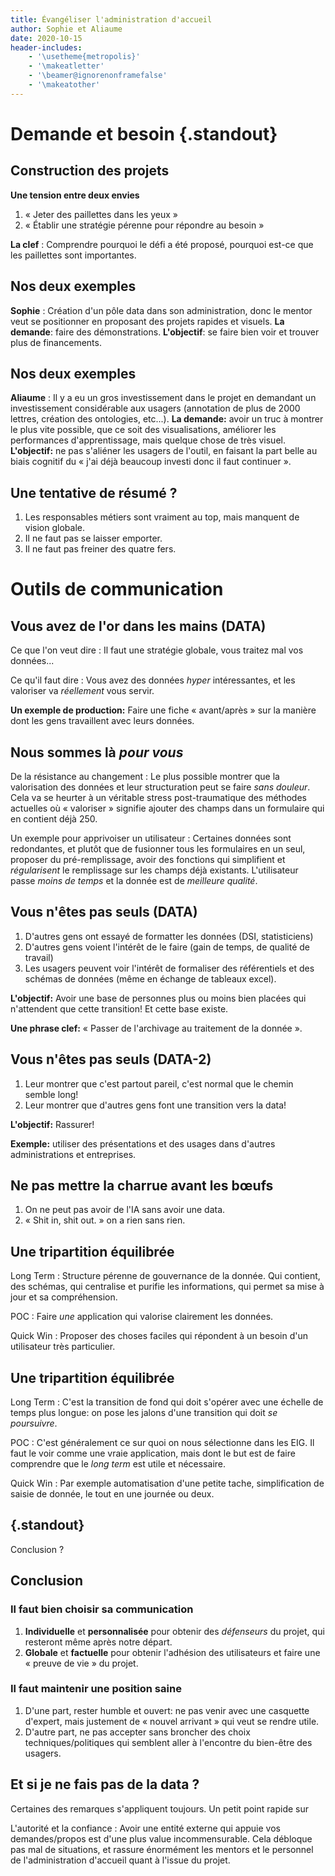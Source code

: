 ```yaml
---
title: Évangéliser l'administration d'accueil
author: Sophie et Aliaume
date: 2020-10-15
header-includes:
    - '\usetheme{metropolis}'
    - '\makeatletter'
    - '\beamer@ignorenonframefalse'
    - '\makeatother'
---
```


# Demande et besoin {.standout}

## Construction des projets

**Une tension entre deux envies**

1. « Jeter des paillettes dans les yeux »
2. « Établir une stratégie pérenne pour répondre au besoin »

**La clef**
: Comprendre pourquoi le défi a été proposé, pourquoi
  est-ce que les paillettes sont importantes.


## Nos deux exemples

**Sophie**
:   Création d'un pôle data
    dans son administration, donc le mentor
    veut se positionner en proposant des
    projets rapides et visuels. 
    **La demande**: faire des démonstrations.
    **L'objectif**: se faire bien voir et trouver
    plus de financements.


## Nos deux exemples 

**Aliaume**
:    Il y a eu un gros investissement dans
     le projet en demandant un investissement
     considérable aux usagers (annotation de plus de 2000
     lettres, création des ontologies, etc...).
     **La demande:** avoir un truc à montrer le plus
     vite possible, que ce soit des visualisations,
     améliorer les performances d'apprentissage,
     mais quelque chose de très visuel.
     **L'objectif:** ne pas s'aliéner les
     usagers de l'outil, en faisant la part
     belle au biais cognitif du « j'ai déjà beaucoup
     investi donc il faut continuer ».


## Une tentative de résumé ?

1. Les responsables métiers sont vraiment au top, mais manquent de vision globale.
2. Il ne faut pas se laisser emporter.
3. Il ne faut pas freiner des quatre fers.

# Outils de communication

## Vous avez de l'or dans les mains (DATA)

Ce que l'on veut dire
: Il faut une stratégie globale, vous traitez mal vos données...

Ce qu'il faut dire
: Vous avez des données _hyper_ intéressantes, et les valoriser va
  _réellement_ vous servir.

**Un exemple de production:** Faire une fiche « avant/après »
sur la manière dont les gens travaillent avec leurs données.

## Nous sommes là _pour vous_

De la résistance au changement
:  Le plus possible montrer que la valorisation des données
   et leur structuration peut se faire _sans douleur_.
   Cela va se heurter à un véritable stress post-traumatique
   des méthodes actuelles où « valoriser » signifie
   ajouter des champs dans un formulaire qui en contient déjà 250.

Un exemple pour apprivoiser un utilisateur
:  Certaines données sont redondantes, et plutôt que de fusionner
   tous les formulaires en un seul, proposer du pré-remplissage,
   avoir des fonctions qui simplifient et _régularisent_
   le remplissage sur les champs déjà existants. L'utilisateur
   passe _moins de temps_ et la donnée est de _meilleure qualité_.

## Vous n'êtes pas seuls (DATA)

1. D'autres gens ont essayé de formatter les données (DSI, statisticiens)
2. D'autres gens voient l'intérêt de le faire (gain de temps, de qualité de
travail)
3. Les usagers peuvent voir l'intérêt de formaliser des référentiels et des
schémas de données (même en échange de tableaux excel).

**L'objectif:** Avoir une base de personnes plus ou moins bien placées
qui n'attendent que cette transition! Et cette base existe.

**Une phrase clef:** « Passer de l'archivage au traitement de la donnée ».

## Vous n'êtes pas seuls (DATA-2)

1. Leur montrer que c'est partout pareil, c'est normal que le chemin semble long!
2. Leur montrer que d'autres gens font une transition vers la data!

**L'objectif:** Rassurer!

**Exemple:** utiliser des présentations et des usages dans d'autres
administrations et entreprises. 

## Ne pas mettre la charrue avant les bœufs

1. On ne peut pas avoir de l'IA sans avoir une data.
2. « Shit in, shit out. » on a rien sans rien.

## Une tripartition équilibrée

Long Term
:  Structure pérenne de gouvernance de la donnée.
   Qui contient, des schémas, qui centralise et purifie
   les informations, qui permet sa mise à jour et sa
   compréhension.


POC
:  Faire _une_ application qui valorise
   clairement les données.

Quick Win
:  Proposer des choses faciles qui répondent à un besoin
   d'un utilisateur très particulier. 

## Une tripartition équilibrée

Long Term
:  C'est la transition de fond qui doit s'opérer
   avec une échelle de temps plus longue:
   on pose les jalons d'une transition qui doit
   *se poursuivre*.

POC
:  C'est généralement ce sur quoi
   on nous sélectionne dans les EIG. Il faut le voir comme
   une vraie application, mais dont le but est de
   faire comprendre que le _long term_ est
   utile et nécessaire.

Quick Win
:  Par exemple
   automatisation d'une petite tache,
   simplification de saisie de donnée,
   le tout en une journée ou deux.

## {.standout}
Conclusion ?


## Conclusion

### Il faut bien choisir sa communication 

1. **Individuelle** et **personnalisée** pour obtenir des _défenseurs_ du projet,
qui resteront même après notre départ.
2. **Globale** et **factuelle** pour obtenir l'adhésion des utilisateurs
et faire une « preuve de vie » du projet.

### Il faut maintenir une position saine

1. D'une part, rester humble et ouvert: ne pas venir avec une casquette d'expert,
mais justement de « nouvel arrivant » qui veut se rendre utile.
2. D'autre part, ne pas accepter sans broncher des choix techniques/politiques qui
semblent aller à l'encontre du bien-être des usagers.

## Et si je ne fais pas de la data ?

Certaines des remarques s'appliquent toujours.
Un petit point rapide sur 

L'autorité et la confiance
:  Avoir une entité externe qui appuie vos demandes/propos
   est d'une plus value incommensurable. Cela débloque pas mal de
   situations, et rassure énormément les mentors et le personnel
   de l'administration d'accueil quant à l'issue du projet.

